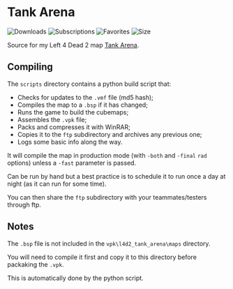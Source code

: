 # Tank Arena

![Downloads](https://img.shields.io/steam/downloads/306083806)
![Subscriptions](https://img.shields.io/steam/subscriptions/306083806)
![Favorites](https://img.shields.io/steam/favorites/306083806)
![Size](https://img.shields.io/steam/size/306083806)

Source for my Left 4 Dead 2 map [Tank Arena](https://steamcommunity.com/sharedfiles/filedetails/?id=306083806).

## Compiling

The `scripts` directory contains a python build script that:
* Checks for updates to the `.vmf` file (md5 hash);
* Compiles the map to a `.bsp` if it has changed;
* Runs the game to build the cubemaps;
* Assembles the `.vpk` file;
* Packs and compresses it with WinRAR;
* Copies it to the `ftp` subdirectory and archives any previous one;
* Logs some basic info along the way.

It will compile the map in production mode (with `-both` and `-final` `rad` options) unless a `-fast` parameter is passed.

Can be run by hand but a best practice is to schedule it to run once a day at night (as it can run for some time).

You can then share the `ftp` subdirectory with your teammates/testers through ftp.

## Notes

The `.bsp` file is not included in the `vpk\l4d2_tank_arena\maps` directory.

You will need to compile it first and copy it to this directory before packaking the `.vpk`.

This is automatically done by the python script.
